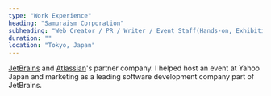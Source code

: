 ```yaml
---
type: "Work Experience"
heading: "Samuraism Corporation"
subheading: "Web Creator / PR / Writer / Event Staff(Hands-on, Exhibition)"
duration: ""
location: "Tokyo, Japan"
---
```


<a href="https://www.jetbrains.com/" target="_blank">JetBrains</a> and <a href="https://www.atlassian.com/" target="_blank">Atlassian</a>'s partner company. I helped host an event at Yahoo Japan and marketing as a leading software development company part of JetBrains.
